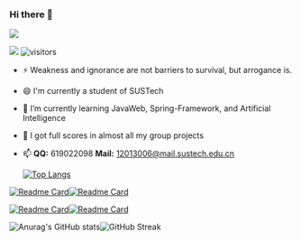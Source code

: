 ### Hi there 👋

![](https://readme-typing-svg.herokuapp.com?lines=Hi+!+I'm+SnowCharm+!;Welcome+To+My+GitHub+!;Looking+Forward+To+Your+Advice+!)

![](https://img.shields.io/badge/status-coding-brightgreen) ![visitors](https://visitor-badge.glitch.me/badge?page_id=Olin66_README.md&left_color=&right_color=blue)

- ⚡ Weakness and ignorance are not barriers to survival, but arrogance is.

- 😄 I'm currently a student of SUSTech

- 🌱 I’m currently learning JavaWeb, Spring-Framework, and Artificial Intelligence

- 👯 I got full scores in almost all my group projects

- 📫 **QQ:** 619022098 **Mail:** 12013006@mail.sustech.edu.cn

  [![Top Langs](https://github-readme-stats.vercel.app/api/top-langs/?username=Olin66&langs_count=12&layout=compact&show_icons=true&theme=tokyonight&hide=less,SCSS)](https://github.com/anuraghazra/github-readme-stats)

  

[![Readme Card](https://github-readme-stats.vercel.app/api/pin/?username=Olin66&repo=2022-Spring-Database-Project2&show_icons=true&theme=tokyonight)](https://github.com/Olin66/2022-Spring-Database-Project2)[![Readme Card](https://github-readme-stats.vercel.app/api/pin/?username=Olin66&repo=2022-Spring-Java2-Project&show_icons=true&theme=tokyonight)](https://github.com/Olin66/2022-Spring-Java2-Project)

[![Readme Card](https://github-readme-stats.vercel.app/api/pin/?username=Olin66&repo=2022-Spring-C-and-Cpp-Project-Matrix&show_icons=true&theme=tokyonight)](https://github.com/Olin66/2022-Spring-C-and-Cpp-Project-Matrix)[![Readme Card](https://github-readme-stats.vercel.app/api/pin/?username=Olin66&repo=2021-Fall-DSAA-A&show_icons=true&theme=tokyonight)](https://github.com/Olin66/2021-Fall-DSAA-A)


![Anurag's GitHub stats](https://github-readme-stats.vercel.app/api?username=Olin66&show_icons=true&theme=tokyonight)![GitHub Streak](https://github-readme-streak-stats.herokuapp.com/?user=Leo-Adventure&theme=tokyonight)
